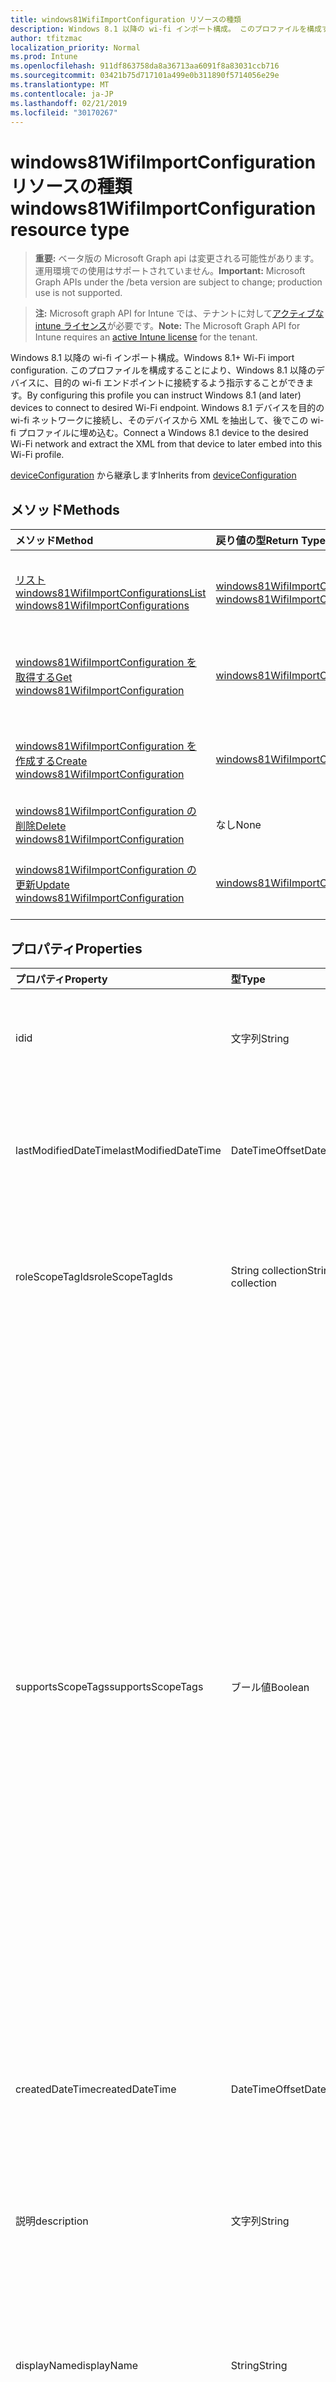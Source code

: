 ```yaml
---
title: windows81WifiImportConfiguration リソースの種類
description: Windows 8.1 以降の wi-fi インポート構成。 このプロファイルを構成することにより、Windows 8.1 以降のデバイスに、目的の wi-fi エンドポイントに接続するよう指示することができます。 Windows 8.1 デバイスを目的の wi-fi ネットワークに接続し、そのデバイスから XML を抽出して、後でこの wi-fi プロファイルに埋め込む。
author: tfitzmac
localization_priority: Normal
ms.prod: Intune
ms.openlocfilehash: 911df863758da8a36713aa6091f8a83031ccb716
ms.sourcegitcommit: 03421b75d717101a499e0b311890f5714056e29e
ms.translationtype: MT
ms.contentlocale: ja-JP
ms.lasthandoff: 02/21/2019
ms.locfileid: "30170267"
---
```

# <a name="windows81wifiimportconfiguration-resource-type"></a><span data-ttu-id="9be34-105">windows81WifiImportConfiguration リソースの種類</span><span class="sxs-lookup"><span data-stu-id="9be34-105">windows81WifiImportConfiguration resource type</span></span>

> <span data-ttu-id="9be34-106">**重要:** ベータ版の Microsoft Graph api は変更される可能性があります。運用環境での使用はサポートされていません。</span><span class="sxs-lookup"><span data-stu-id="9be34-106">**Important:** Microsoft Graph APIs under the /beta version are subject to change; production use is not supported.</span></span>

> <span data-ttu-id="9be34-107">**注:** Microsoft graph API for Intune では、テナントに対して[アクティブな intune ライセンス](https://go.microsoft.com/fwlink/?linkid=839381)が必要です。</span><span class="sxs-lookup"><span data-stu-id="9be34-107">**Note:** The Microsoft Graph API for Intune requires an [active Intune license](https://go.microsoft.com/fwlink/?linkid=839381) for the tenant.</span></span>

<span data-ttu-id="9be34-108">Windows 8.1 以降の wi-fi インポート構成。</span><span class="sxs-lookup"><span data-stu-id="9be34-108">Windows 8.1+ Wi-Fi import configuration.</span></span> <span data-ttu-id="9be34-109">このプロファイルを構成することにより、Windows 8.1 以降のデバイスに、目的の wi-fi エンドポイントに接続するよう指示することができます。</span><span class="sxs-lookup"><span data-stu-id="9be34-109">By configuring this profile you can instruct Windows 8.1 (and later) devices to connect to desired Wi-Fi endpoint.</span></span> <span data-ttu-id="9be34-110">Windows 8.1 デバイスを目的の wi-fi ネットワークに接続し、そのデバイスから XML を抽出して、後でこの wi-fi プロファイルに埋め込む。</span><span class="sxs-lookup"><span data-stu-id="9be34-110">Connect a Windows 8.1 device to the desired Wi-Fi network and extract the XML from that device to later embed into this Wi-Fi profile.</span></span>


<span data-ttu-id="9be34-111">[deviceConfiguration](../resources/intune-deviceconfig-deviceconfiguration.md) から継承します</span><span class="sxs-lookup"><span data-stu-id="9be34-111">Inherits from [deviceConfiguration](../resources/intune-deviceconfig-deviceconfiguration.md)</span></span>

## <a name="methods"></a><span data-ttu-id="9be34-112">メソッド</span><span class="sxs-lookup"><span data-stu-id="9be34-112">Methods</span></span>
|<span data-ttu-id="9be34-113">メソッド</span><span class="sxs-lookup"><span data-stu-id="9be34-113">Method</span></span>|<span data-ttu-id="9be34-114">戻り値の型</span><span class="sxs-lookup"><span data-stu-id="9be34-114">Return Type</span></span>|<span data-ttu-id="9be34-115">説明</span><span class="sxs-lookup"><span data-stu-id="9be34-115">Description</span></span>|
|:---|:---|:---|
|[<span data-ttu-id="9be34-116">リスト windows81WifiImportConfigurations</span><span class="sxs-lookup"><span data-stu-id="9be34-116">List windows81WifiImportConfigurations</span></span>](../api/intune-deviceconfig-windows81wifiimportconfiguration-list.md)|<span data-ttu-id="9be34-117">[windows81WifiImportConfiguration](../resources/intune-deviceconfig-windows81wifiimportconfiguration.md)コレクション</span><span class="sxs-lookup"><span data-stu-id="9be34-117">[windows81WifiImportConfiguration](../resources/intune-deviceconfig-windows81wifiimportconfiguration.md) collection</span></span>|<span data-ttu-id="9be34-118">[windows81WifiImportConfiguration](../resources/intune-deviceconfig-windows81wifiimportconfiguration.md)オブジェクトのプロパティとリレーションシップをリストします。</span><span class="sxs-lookup"><span data-stu-id="9be34-118">List properties and relationships of the [windows81WifiImportConfiguration](../resources/intune-deviceconfig-windows81wifiimportconfiguration.md) objects.</span></span>|
|[<span data-ttu-id="9be34-119">windows81WifiImportConfiguration を取得する</span><span class="sxs-lookup"><span data-stu-id="9be34-119">Get windows81WifiImportConfiguration</span></span>](../api/intune-deviceconfig-windows81wifiimportconfiguration-get.md)|[<span data-ttu-id="9be34-120">windows81WifiImportConfiguration</span><span class="sxs-lookup"><span data-stu-id="9be34-120">windows81WifiImportConfiguration</span></span>](../resources/intune-deviceconfig-windows81wifiimportconfiguration.md)|<span data-ttu-id="9be34-121">[windows81WifiImportConfiguration](../resources/intune-deviceconfig-windows81wifiimportconfiguration.md)オブジェクトのプロパティとリレーションシップを読み取ります。</span><span class="sxs-lookup"><span data-stu-id="9be34-121">Read properties and relationships of the [windows81WifiImportConfiguration](../resources/intune-deviceconfig-windows81wifiimportconfiguration.md) object.</span></span>|
|[<span data-ttu-id="9be34-122">windows81WifiImportConfiguration を作成する</span><span class="sxs-lookup"><span data-stu-id="9be34-122">Create windows81WifiImportConfiguration</span></span>](../api/intune-deviceconfig-windows81wifiimportconfiguration-create.md)|[<span data-ttu-id="9be34-123">windows81WifiImportConfiguration</span><span class="sxs-lookup"><span data-stu-id="9be34-123">windows81WifiImportConfiguration</span></span>](../resources/intune-deviceconfig-windows81wifiimportconfiguration.md)|<span data-ttu-id="9be34-124">新しい[windows81WifiImportConfiguration](../resources/intune-deviceconfig-windows81wifiimportconfiguration.md)オブジェクトを作成します。</span><span class="sxs-lookup"><span data-stu-id="9be34-124">Create a new [windows81WifiImportConfiguration](../resources/intune-deviceconfig-windows81wifiimportconfiguration.md) object.</span></span>|
|[<span data-ttu-id="9be34-125">windows81WifiImportConfiguration の削除</span><span class="sxs-lookup"><span data-stu-id="9be34-125">Delete windows81WifiImportConfiguration</span></span>](../api/intune-deviceconfig-windows81wifiimportconfiguration-delete.md)|<span data-ttu-id="9be34-126">なし</span><span class="sxs-lookup"><span data-stu-id="9be34-126">None</span></span>|<span data-ttu-id="9be34-127">[windows81WifiImportConfiguration](../resources/intune-deviceconfig-windows81wifiimportconfiguration.md)を削除します。</span><span class="sxs-lookup"><span data-stu-id="9be34-127">Deletes a [windows81WifiImportConfiguration](../resources/intune-deviceconfig-windows81wifiimportconfiguration.md).</span></span>|
|[<span data-ttu-id="9be34-128">windows81WifiImportConfiguration の更新</span><span class="sxs-lookup"><span data-stu-id="9be34-128">Update windows81WifiImportConfiguration</span></span>](../api/intune-deviceconfig-windows81wifiimportconfiguration-update.md)|[<span data-ttu-id="9be34-129">windows81WifiImportConfiguration</span><span class="sxs-lookup"><span data-stu-id="9be34-129">windows81WifiImportConfiguration</span></span>](../resources/intune-deviceconfig-windows81wifiimportconfiguration.md)|<span data-ttu-id="9be34-130">[windows81WifiImportConfiguration](../resources/intune-deviceconfig-windows81wifiimportconfiguration.md)オブジェクトのプロパティを更新します。</span><span class="sxs-lookup"><span data-stu-id="9be34-130">Update the properties of a [windows81WifiImportConfiguration](../resources/intune-deviceconfig-windows81wifiimportconfiguration.md) object.</span></span>|

## <a name="properties"></a><span data-ttu-id="9be34-131">プロパティ</span><span class="sxs-lookup"><span data-stu-id="9be34-131">Properties</span></span>
|<span data-ttu-id="9be34-132">プロパティ</span><span class="sxs-lookup"><span data-stu-id="9be34-132">Property</span></span>|<span data-ttu-id="9be34-133">型</span><span class="sxs-lookup"><span data-stu-id="9be34-133">Type</span></span>|<span data-ttu-id="9be34-134">説明</span><span class="sxs-lookup"><span data-stu-id="9be34-134">Description</span></span>|
|:---|:---|:---|
|<span data-ttu-id="9be34-135">id</span><span class="sxs-lookup"><span data-stu-id="9be34-135">id</span></span>|<span data-ttu-id="9be34-136">文字列</span><span class="sxs-lookup"><span data-stu-id="9be34-136">String</span></span>|<span data-ttu-id="9be34-137">エンティティのキー。</span><span class="sxs-lookup"><span data-stu-id="9be34-137">Key of the entity.</span></span> <span data-ttu-id="9be34-138">[deviceConfiguration](../resources/intune-deviceconfig-deviceconfiguration.md) から継承します</span><span class="sxs-lookup"><span data-stu-id="9be34-138">Inherited from [deviceConfiguration](../resources/intune-deviceconfig-deviceconfiguration.md)</span></span>|
|<span data-ttu-id="9be34-139">lastModifiedDateTime</span><span class="sxs-lookup"><span data-stu-id="9be34-139">lastModifiedDateTime</span></span>|<span data-ttu-id="9be34-140">DateTimeOffset</span><span class="sxs-lookup"><span data-stu-id="9be34-140">DateTimeOffset</span></span>|<span data-ttu-id="9be34-141">オブジェクトが最後に変更された DateTime。</span><span class="sxs-lookup"><span data-stu-id="9be34-141">DateTime the object was last modified.</span></span> <span data-ttu-id="9be34-142">[deviceConfiguration](../resources/intune-deviceconfig-deviceconfiguration.md) から継承します</span><span class="sxs-lookup"><span data-stu-id="9be34-142">Inherited from [deviceConfiguration](../resources/intune-deviceconfig-deviceconfiguration.md)</span></span>|
|<span data-ttu-id="9be34-143">roleScopeTagIds</span><span class="sxs-lookup"><span data-stu-id="9be34-143">roleScopeTagIds</span></span>|<span data-ttu-id="9be34-144">String collection</span><span class="sxs-lookup"><span data-stu-id="9be34-144">String collection</span></span>|<span data-ttu-id="9be34-145">このエンティティインスタンスの範囲タグのリスト。</span><span class="sxs-lookup"><span data-stu-id="9be34-145">List of Scope Tags for this Entity instance.</span></span> <span data-ttu-id="9be34-146">[deviceConfiguration](../resources/intune-deviceconfig-deviceconfiguration.md) から継承します</span><span class="sxs-lookup"><span data-stu-id="9be34-146">Inherited from [deviceConfiguration](../resources/intune-deviceconfig-deviceconfiguration.md)</span></span>|
|<span data-ttu-id="9be34-147">supportsScopeTags</span><span class="sxs-lookup"><span data-stu-id="9be34-147">supportsScopeTags</span></span>|<span data-ttu-id="9be34-148">ブール値</span><span class="sxs-lookup"><span data-stu-id="9be34-148">Boolean</span></span>|<span data-ttu-id="9be34-149">基になるデバイス構成がスコープタグの割り当てをサポートしているかどうかを示します。</span><span class="sxs-lookup"><span data-stu-id="9be34-149">Indicates whether or not the underlying Device Configuration supports the assignment of scope tags.</span></span> <span data-ttu-id="9be34-150">この値が false である場合、ScopeTags プロパティへの割り当ては許可されません。エンティティは、スコープを持つユーザーには表示されません。</span><span class="sxs-lookup"><span data-stu-id="9be34-150">Assigning to the ScopeTags property is not allowed when this value is false and entities will not be visible to scoped users.</span></span> <span data-ttu-id="9be34-151">これは Silverlight で作成された従来のポリシーに対して実行され、Azure ポータルでポリシーを削除して再作成することによって解決できます。</span><span class="sxs-lookup"><span data-stu-id="9be34-151">This occurs for Legacy policies created in Silverlight and can be resolved by deleting and recreating the policy in the Azure Portal.</span></span> <span data-ttu-id="9be34-152">このプロパティは読み取りのみ可能です。</span><span class="sxs-lookup"><span data-stu-id="9be34-152">This property is read-only.</span></span> <span data-ttu-id="9be34-153">[deviceConfiguration](../resources/intune-deviceconfig-deviceconfiguration.md) から継承します</span><span class="sxs-lookup"><span data-stu-id="9be34-153">Inherited from [deviceConfiguration](../resources/intune-deviceconfig-deviceconfiguration.md)</span></span>|
|<span data-ttu-id="9be34-154">createdDateTime</span><span class="sxs-lookup"><span data-stu-id="9be34-154">createdDateTime</span></span>|<span data-ttu-id="9be34-155">DateTimeOffset</span><span class="sxs-lookup"><span data-stu-id="9be34-155">DateTimeOffset</span></span>|<span data-ttu-id="9be34-156">オブジェクトが作成された DateTime。</span><span class="sxs-lookup"><span data-stu-id="9be34-156">DateTime the object was created.</span></span> <span data-ttu-id="9be34-157">[deviceConfiguration](../resources/intune-deviceconfig-deviceconfiguration.md) から継承します</span><span class="sxs-lookup"><span data-stu-id="9be34-157">Inherited from [deviceConfiguration](../resources/intune-deviceconfig-deviceconfiguration.md)</span></span>|
|<span data-ttu-id="9be34-158">説明</span><span class="sxs-lookup"><span data-stu-id="9be34-158">description</span></span>|<span data-ttu-id="9be34-159">文字列</span><span class="sxs-lookup"><span data-stu-id="9be34-159">String</span></span>|<span data-ttu-id="9be34-160">デバイス構成について管理者が提供した説明。</span><span class="sxs-lookup"><span data-stu-id="9be34-160">Admin provided description of the Device Configuration.</span></span> <span data-ttu-id="9be34-161">[deviceConfiguration](../resources/intune-deviceconfig-deviceconfiguration.md) から継承します</span><span class="sxs-lookup"><span data-stu-id="9be34-161">Inherited from [deviceConfiguration](../resources/intune-deviceconfig-deviceconfiguration.md)</span></span>|
|<span data-ttu-id="9be34-162">displayName</span><span class="sxs-lookup"><span data-stu-id="9be34-162">displayName</span></span>|<span data-ttu-id="9be34-163">String</span><span class="sxs-lookup"><span data-stu-id="9be34-163">String</span></span>|<span data-ttu-id="9be34-164">デバイス構成について管理者が指定した名前。</span><span class="sxs-lookup"><span data-stu-id="9be34-164">Admin provided name of the device configuration.</span></span> <span data-ttu-id="9be34-165">[deviceConfiguration](../resources/intune-deviceconfig-deviceconfiguration.md) から継承します</span><span class="sxs-lookup"><span data-stu-id="9be34-165">Inherited from [deviceConfiguration](../resources/intune-deviceconfig-deviceconfiguration.md)</span></span>|
|<span data-ttu-id="9be34-166">version</span><span class="sxs-lookup"><span data-stu-id="9be34-166">version</span></span>|<span data-ttu-id="9be34-167">Int32</span><span class="sxs-lookup"><span data-stu-id="9be34-167">Int32</span></span>|<span data-ttu-id="9be34-168">デバイス構成のバージョン。</span><span class="sxs-lookup"><span data-stu-id="9be34-168">Version of the device configuration.</span></span> <span data-ttu-id="9be34-169">[deviceConfiguration](../resources/intune-deviceconfig-deviceconfiguration.md) から継承します</span><span class="sxs-lookup"><span data-stu-id="9be34-169">Inherited from [deviceConfiguration](../resources/intune-deviceconfig-deviceconfiguration.md)</span></span>|
|<span data-ttu-id="9be34-170">payloadFileName</span><span class="sxs-lookup"><span data-stu-id="9be34-170">payloadFileName</span></span>|<span data-ttu-id="9be34-171">String</span><span class="sxs-lookup"><span data-stu-id="9be34-171">String</span></span>|<span data-ttu-id="9be34-172">ペイロードファイル名 (\* .xml)。</span><span class="sxs-lookup"><span data-stu-id="9be34-172">Payload file name (\*.xml).</span></span>|
|<span data-ttu-id="9be34-173">profileName</span><span class="sxs-lookup"><span data-stu-id="9be34-173">profileName</span></span>|<span data-ttu-id="9be34-174">String</span><span class="sxs-lookup"><span data-stu-id="9be34-174">String</span></span>|<span data-ttu-id="9be34-175">UI に表示されるプロファイル名。</span><span class="sxs-lookup"><span data-stu-id="9be34-175">Profile name displayed in the UI.</span></span>|
|<span data-ttu-id="9be34-176">payload</span><span class="sxs-lookup"><span data-stu-id="9be34-176">payload</span></span>|<span data-ttu-id="9be34-177">Binary</span><span class="sxs-lookup"><span data-stu-id="9be34-177">Binary</span></span>|<span data-ttu-id="9be34-178">ペイロード。</span><span class="sxs-lookup"><span data-stu-id="9be34-178">Payload.</span></span> <span data-ttu-id="9be34-179">(UTF8 でエンコードされたバイト配列)。</span><span class="sxs-lookup"><span data-stu-id="9be34-179">(UTF8 encoded byte array).</span></span> <span data-ttu-id="9be34-180">これは、wi-fi エンドポイントへの接続に使用したデバイスに保存された XML ファイルです。</span><span class="sxs-lookup"><span data-stu-id="9be34-180">This is the XML file saved on the device you used to connect to the Wi-Fi endpoint.</span></span>|

## <a name="relationships"></a><span data-ttu-id="9be34-181">リレーションシップ</span><span class="sxs-lookup"><span data-stu-id="9be34-181">Relationships</span></span>
|<span data-ttu-id="9be34-182">リレーションシップ</span><span class="sxs-lookup"><span data-stu-id="9be34-182">Relationship</span></span>|<span data-ttu-id="9be34-183">型</span><span class="sxs-lookup"><span data-stu-id="9be34-183">Type</span></span>|<span data-ttu-id="9be34-184">説明</span><span class="sxs-lookup"><span data-stu-id="9be34-184">Description</span></span>|
|:---|:---|:---|
|<span data-ttu-id="9be34-185">groupAssignments</span><span class="sxs-lookup"><span data-stu-id="9be34-185">groupAssignments</span></span>|<span data-ttu-id="9be34-186">[deviceConfigurationGroupAssignment](../resources/intune-deviceconfig-deviceconfigurationgroupassignment.md)コレクション</span><span class="sxs-lookup"><span data-stu-id="9be34-186">[deviceConfigurationGroupAssignment](../resources/intune-deviceconfig-deviceconfigurationgroupassignment.md) collection</span></span>|<span data-ttu-id="9be34-187">デバイスの構成プロファイルのグループ割り当てのリストです。</span><span class="sxs-lookup"><span data-stu-id="9be34-187">The list of group assignments for the device configuration profile.</span></span> <span data-ttu-id="9be34-188">[deviceConfiguration](../resources/intune-deviceconfig-deviceconfiguration.md) から継承します</span><span class="sxs-lookup"><span data-stu-id="9be34-188">Inherited from [deviceConfiguration](../resources/intune-deviceconfig-deviceconfiguration.md)</span></span>|
|<span data-ttu-id="9be34-189">assignments</span><span class="sxs-lookup"><span data-stu-id="9be34-189">assignments</span></span>|<span data-ttu-id="9be34-190">[deviceConfigurationAssignment](../resources/intune-deviceconfig-deviceconfigurationassignment.md) コレクション</span><span class="sxs-lookup"><span data-stu-id="9be34-190">[deviceConfigurationAssignment](../resources/intune-deviceconfig-deviceconfigurationassignment.md) collection</span></span>|<span data-ttu-id="9be34-191">デバイスの構成プロファイルの割り当てのリスト。</span><span class="sxs-lookup"><span data-stu-id="9be34-191">The list of assignments for the device configuration profile.</span></span> <span data-ttu-id="9be34-192">[deviceConfiguration](../resources/intune-deviceconfig-deviceconfiguration.md) から継承します</span><span class="sxs-lookup"><span data-stu-id="9be34-192">Inherited from [deviceConfiguration](../resources/intune-deviceconfig-deviceconfiguration.md)</span></span>|
|<span data-ttu-id="9be34-193">deviceStatuses</span><span class="sxs-lookup"><span data-stu-id="9be34-193">deviceStatuses</span></span>|<span data-ttu-id="9be34-194">[deviceConfigurationDeviceStatus](../resources/intune-deviceconfig-deviceconfigurationdevicestatus.md) コレクション</span><span class="sxs-lookup"><span data-stu-id="9be34-194">[deviceConfigurationDeviceStatus](../resources/intune-deviceconfig-deviceconfigurationdevicestatus.md) collection</span></span>|<span data-ttu-id="9be34-195">デバイスごとのデバイス構成のインストール状況。</span><span class="sxs-lookup"><span data-stu-id="9be34-195">Device configuration installation status by device.</span></span> <span data-ttu-id="9be34-196">[deviceConfiguration](../resources/intune-deviceconfig-deviceconfiguration.md) から継承します</span><span class="sxs-lookup"><span data-stu-id="9be34-196">Inherited from [deviceConfiguration](../resources/intune-deviceconfig-deviceconfiguration.md)</span></span>|
|<span data-ttu-id="9be34-197">userStatuses</span><span class="sxs-lookup"><span data-stu-id="9be34-197">userStatuses</span></span>|<span data-ttu-id="9be34-198">[deviceConfigurationUserStatus](../resources/intune-deviceconfig-deviceconfigurationuserstatus.md) コレクション</span><span class="sxs-lookup"><span data-stu-id="9be34-198">[deviceConfigurationUserStatus](../resources/intune-deviceconfig-deviceconfigurationuserstatus.md) collection</span></span>|<span data-ttu-id="9be34-199">ユーザーごとのデバイス構成のインストール状態。</span><span class="sxs-lookup"><span data-stu-id="9be34-199">Device configuration installation status by user.</span></span> <span data-ttu-id="9be34-200">[deviceConfiguration](../resources/intune-deviceconfig-deviceconfiguration.md) から継承します</span><span class="sxs-lookup"><span data-stu-id="9be34-200">Inherited from [deviceConfiguration](../resources/intune-deviceconfig-deviceconfiguration.md)</span></span>|
|<span data-ttu-id="9be34-201">deviceStatusOverview</span><span class="sxs-lookup"><span data-stu-id="9be34-201">deviceStatusOverview</span></span>|[<span data-ttu-id="9be34-202">deviceConfigurationDeviceOverview</span><span class="sxs-lookup"><span data-stu-id="9be34-202">deviceConfigurationDeviceOverview</span></span>](../resources/intune-deviceconfig-deviceconfigurationdeviceoverview.md)|<span data-ttu-id="9be34-203">デバイス構成のデバイス状態の概要 ([deviceConfiguration](../resources/intune-deviceconfig-deviceconfiguration.md) から継承)</span><span class="sxs-lookup"><span data-stu-id="9be34-203">Device Configuration devices status overview Inherited from [deviceConfiguration](../resources/intune-deviceconfig-deviceconfiguration.md)</span></span>|
|<span data-ttu-id="9be34-204">userStatusOverview</span><span class="sxs-lookup"><span data-stu-id="9be34-204">userStatusOverview</span></span>|[<span data-ttu-id="9be34-205">deviceConfigurationUserOverview</span><span class="sxs-lookup"><span data-stu-id="9be34-205">deviceConfigurationUserOverview</span></span>](../resources/intune-deviceconfig-deviceconfigurationuseroverview.md)|<span data-ttu-id="9be34-206">デバイス構成のユーザー状態の概要 ([deviceConfiguration](../resources/intune-deviceconfig-deviceconfiguration.md) から継承)</span><span class="sxs-lookup"><span data-stu-id="9be34-206">Device Configuration users status overview Inherited from [deviceConfiguration](../resources/intune-deviceconfig-deviceconfiguration.md)</span></span>|
|<span data-ttu-id="9be34-207">deviceSettingStateSummaries</span><span class="sxs-lookup"><span data-stu-id="9be34-207">deviceSettingStateSummaries</span></span>|<span data-ttu-id="9be34-208">[settingStateDeviceSummary](../resources/intune-deviceconfig-settingstatedevicesummary.md) コレクション</span><span class="sxs-lookup"><span data-stu-id="9be34-208">[settingStateDeviceSummary](../resources/intune-deviceconfig-settingstatedevicesummary.md) collection</span></span>|<span data-ttu-id="9be34-209">デバイス構成設定状態のデバイスの要約 ([deviceConfiguration](../resources/intune-deviceconfig-deviceconfiguration.md) から継承)</span><span class="sxs-lookup"><span data-stu-id="9be34-209">Device Configuration Setting State Device Summary Inherited from [deviceConfiguration](../resources/intune-deviceconfig-deviceconfiguration.md)</span></span>|

## <a name="json-representation"></a><span data-ttu-id="9be34-210">JSON 表記</span><span class="sxs-lookup"><span data-stu-id="9be34-210">JSON Representation</span></span>
<span data-ttu-id="9be34-211">以下は、リソースの JSON 表記です。</span><span class="sxs-lookup"><span data-stu-id="9be34-211">Here is a JSON representation of the resource.</span></span>
<!-- {
  "blockType": "resource",
  "keyProperty": "id",
  "@odata.type": "microsoft.graph.windows81WifiImportConfiguration"
}
-->
``` json
{
  "@odata.type": "#microsoft.graph.windows81WifiImportConfiguration",
  "id": "String (identifier)",
  "lastModifiedDateTime": "String (timestamp)",
  "roleScopeTagIds": [
    "String"
  ],
  "supportsScopeTags": true,
  "createdDateTime": "String (timestamp)",
  "description": "String",
  "displayName": "String",
  "version": 1024,
  "payloadFileName": "String",
  "profileName": "String",
  "payload": "binary"
}
```




